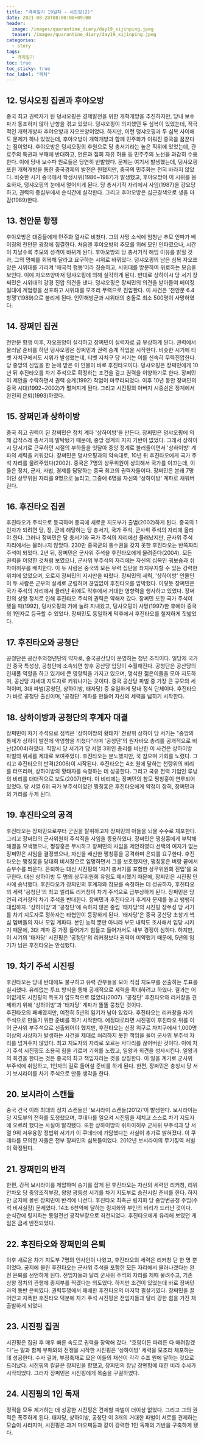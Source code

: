 ```yaml
---
title: "격리일기 19일차 - 시진핑(2)"
date: 2021-08-28T08:00:00+09:00
header:
  image: /images/quarantine_diary/day19_xijinping.jpeg
  teaser: /images/quarantine_diary/day19_xijinping.jpeg
categories:
  - story
tags:
  - 격리일기
toc: true
toc_sticky: true
toc_label: "목차"
---
```



## 12. 덩샤오핑 집권과 후야오방
중국 최고 권력자가 된 덩샤오핑은 경제발전을 위한 개혁개방을 추진하지만, 당내 보수파가 동조하지 않아 난항을 겪고 있었다. 덩샤오핑이 의지했던 두 심복이 있었는데, 적극적인 개혁개방파 후야오방과 자오쯔양이었다. 하지만, 이런 덩샤오핑과 두 심복 사이에도 문제가 하나 있었는데, 후야오방이 개혁개방과 함께 민주화가 이뤄진 중국을 꿈꾼다는 점이었다. 후야오방은 덩샤오핑의 후원으로 당 총서기라는 높은 직위에 있었는데, 관료주의 특권과 부패에 반대하고, 언론과 집회 자유 허용 등 민주주의 노선을 과감히 수용한다. 이에 당내 보수파 원로들은 당연히 반발했다. 문제는 여기서 발생했는데, 덩샤오핑 또한 개혁개방을 통한 중국경제의 발전은 원했지만, 중국의 민주화는 전혀 바라지 않았다. 
비슷한 시기 중국에서 학생시위(1986~1987)가 발생했고, 후야오방이 이 시위를 옹호하자, 덩샤오핑의 눈에서 멀어지게 된다. 당 총서기직 자리에서 사임(1987)을 강요당하고, 권력의 중심부에서 순식간에 실각한다. 그리고 후야오방은 심근경색으로 생을 마감(1989)한다.

## 13. 천안문 항쟁
후야오방은 대중들에게 민주화 열사로 비쳤다. 그의 사망 소식에 엄청난 추모 인파가 베이징의 천안문 광장에 집결한다. 처음엔 후야오방의 추모를 위해 모인 인파였으나, 시간이 지날수록 추모의 성격이 바뀌게 된다. 후야오방의 당 총서기직 해임 이유를 밝힐 것과, 그의 명예를 회복해 달라고 요구하는 시위로 바뀌었다. 덩샤오핑의 남은 심복 자오쯔양은 시위대를 가리켜 '애국적 행동'이라 칭송하고, 시위대를 방문하여 위로하는 모습을 보인다. 이에 자오쯔양마저 덩샤오핑에 의해 실각하게 된다.
반대로 상하이시 당 서기 장쩌민은 시위대의 강경 진압 의견을 낸다. 덩샤오핑은 장쩌민의 의견을 받아들여 베이징 일대에 계엄령을 선포하고 시위대를 모조리 무력으로 진압한다. 이 사건은 '천안문 6.4 항쟁'(1989)으로 불리게 된다. 인민해방군과 시위대의 충돌로 최소 500명이 사망하였다.

## 14. 장쩌민 집권
천안문 항쟁 이후, 자오쯔양이 실각하고 장쩌민이 실력자로 급 부상하게 된다. 권력에서 물러날 준비를 하던 덩샤오핑은 장쩌민과 권력 승계 작업을 시작한다. 
비슷한 시기에 티벳 자치구에서도 시위가 발생했는데, 티벳 자치구 당 서기는 이를 신속히 무력진압한다. 당 중앙의 신임을 한 눈에 받은 이 인물이 바로 후진타오이다. 
덩샤오핑은 장쩌민에게 10년 뒤 후진타오를 차기 주석으로 확정하는 조건을 걸고 권력을 이양하기로 한다. 장쩌민이 제안을 수락하면서 권력 승계(1992) 작업이 마무리되었다. 이후 10년 동안 장쩌민의 중국 시대(1992~2002)가 펼쳐지게 된다. 그리고 시진핑의 아버지 시중쉰은 정계에서 완전히 은퇴(1993)하였다.

## 15. 장쩌민과 상하이방
중국 최고 권력이 된 장쩌민은 정치 계파  '상하이방'을 만든다. 장쩌민은 덩샤오핑에 의해 갑작스레 총서기에 발탁됐기 때문에, 중앙 정계의 지지 기반이 없었다. 그래서  상하이 시 당서기로 근무하던 시절의 부하들을 잇달아 중앙 정계로 불러들이면서  '상하이방' 계파의 세력을 키워갔다. 
장쩌민은 덩샤오핑과의 약속대로, 10년 뒤 후진타오에게 국가 주석 자리를 물려주었다(2002). 중국은 7명의 상무위원이 상의해서 국가를 이끄는데, 이들은 정치, 군사, 사법, 경제를 담당하는 중국 최고의 권력자들이다. 장쩌민은 본래 7명이던 상무위원 자리를 9명으로 늘리고, 그중에 6명을 자신의 '상하이방' 계파로 채워버린다.

## 16. 후진타오 집권
후진타오가 주석으로 등극하며 중국에 새로운 지도부가 출범(2002)하게 된다. 중국의 1인자가 되려면 당, 정, 군에 해당하는 당 총서기, 국가 주석, 군사위 주석의 자리에 올라야 한다. 그러나 장쩌민은 당 총서기와 국가 주석의 자리에선 물러났지만, 군사위 주석 자리에서는 물러나지 않았다. 230만 중국군의 통수권을 갖지 못한 후진타오는 반쪽짜리 주석이 되었다. 
2년 뒤, 장쩌민은 군사위 주석을 후진타오에게 물려준다(2004). 모든 권력을 이양한 것처럼 보였으나, 군사위 부주석의 자리에는 자신의 심복인 궈보슝과 쉬차이허우를 배치한다. 이 두 사람은 중국의 모든 무력 집단을 좌지우지할 수 있는 강력한 위치에 있었으며, 오로지 장쩌민의 지시만을 따랐다.
장쩌민의 세력, '상하이방' 인물인 이 두 사람은 군부의 실세로 군림하며 끊임없이 후진타오를 압박했다. 이렇듯 장쩌민은 국가 주석의 자리에서 물러난 뒤에도 막후에서 거대한 영향력을 행사하고 있었다. 
장쩌민의 상왕 정치로 인해 후진타오 주석의 권력은 약해져 갔다. 장쩌민 또한 국가 주석이 됐을 때(1992), 덩샤오핑의 기에 눌려 지내왔고, 덩샤오핑이 사망(1997)한 후에야 중국의 1인자로 등극할 수 있었다. 장쩌민도 동일하게 막후에서 후진타오를 철저하게 짓밟았다.

## 17. 후진타오와 공청단
공청단은 공산주의청년단의 약자로, 중국공산당이 운영하는 청년 조직이다. 일당제 국가인 중국 특성상, 공청단에 소속되면 향후 공산당 입당이 수월해진다. 
공청단은 공산당의 인재풀 역할을 하고 있기에 큰 영향력을 가지고 있으며, 명석한 젊은이들을 모아 지도하며, 공산당 차세대 지도자로 키워나가는 곳이다. 중국 공산당 파벌 중 가장 큰 규모의 세력이며, 3대 파벌(공청단, 상하이방, 태자당) 중 유일하게 당내 정식 단체이다. 후진타오가 바로 공청단 출신이며, '공청단' 계파를 만들어 자신의 세력을 넓히기 시작한다.

## 18. 상하이방과 공청단의 후계자 대결
장쩌민이 차기 주석으로 점찍은 '상하이방의 황태자' 천량위 상하이 당 서기는 "중앙의 통제가 상하이 발전에 악영향을 끼쳤다"라며 '공청단'의 원자바오 총리를 공개적으로 비난(2004)하였다. 직할시 당 서기가 당 서열 3위인 총리를 비난한 이 사건은 상하이방 파벌의 위세를 제대로 보여주었다. 후진타오는 분노했지만, 꾹 참으며 기회를 노렸다. 그리고 후진타오의 반격(2006)이 시작된다.
후진타오는 4조 원에 달하는 천량위의 비리를 터뜨리며, 상하이방의 황태자를 숙청하는 데 성공한다. 그리고 국유 전력 기업인 루넝의 비리를 대대적으로 보도(2007)한다. 이 비리에는 장쩌민의 참모 쩡칭훙이 연루되어 있었다. 당 서열 6위 국가 부주석이었던 쩡칭훙은 후진타오에게 약점이 잡혀, 장쩌민과의 거리를 두게 된다. 

## 19. 후진타오의 공격
후진타오는 장쩌민으로부터 군권을 탈취하고자 장쩌민의 아들을 뇌물 수수로 체포한다. 그리고 장쩌민의 군사위원회 주석직을 사임을 종용하였다. 장쩌민은 쩡칭훙에게 부탁해 해결을 모색했으나, 쩡칭훙은 무시하고 장쩌민의 사임을 제안하였다.선택의 여지가 없는 장쩌민은 사임을 결정했으나, 자신을 배신한 쩡칭훙을 공격하며 은퇴를 요구한다.
후진타오는 쩡칭훙을 당대회 비서장으로 임명하면서 그를 보호했지만, 쩡칭홍은 벼랑 끝에서 승부수를 띄운다. 은퇴하는 대신 시진핑의 '차기 총서기를 포함한 상무위원회 진입'을 요구한다. 대신 상하이방 두 명의 상무위원회 유임도 제시했기 때문에, 장쩌민은 시진핑 인사에 승낙했다.
후진타오가 장쩌민의 후계자와 참모를 숙청하는 데 성공하자, 후진타오의 세력 '공청단'의 최고 엘리트 리커창이 차기 주석으로 급부상하게 된다. 
장쩌민은 당연히 리커창의 차기 주석을 반대한다. 장쩌민과 후진타오가 후계자 문제를 놓고 팽팽히 대립하자. '상하이방'과 '공청단'에 속하지 않은 중립 '태자당'의 시진핑 장쑤성 당 서기를 차기 지도자로 정하자는 타협안이 등장하게 된다.
'태자당'은 중국 공산당 초창기 핵심 멤버들의 자녀 모임 계파다. 본인 능력 뿐만 아니라 부모 내력도 조사해서 입당 시키기 때문에, 3대 계파 중 가장 들어가기 힘들고 들어가서도 내부 경쟁이 심하다. 하지만, 이 시기의 '태자당' 시진핑은 '공청단'의 리커창보다 권력이 미약했기 때문에, 5년의 임기가 남은 후진타오는 안심했다.

## 19. 차기 주석 시진핑
후진타오는 당내 반대에도 불구하고 유력 간부들을 모아 직접 지도부를 선출하는 투표를 실시했다. 유례없는 투표 방식을 통해 공개적으로 세력을 확대하려고 하였다. 결과는 어이없게도 시진핑의 득표가 압도적으로 많았다(2007). '공청단' 후진타오와 리커창을 견제하기 위해 '상하이방'과 '태자당' 계파가 똘똘 뭉쳤던 것이다.  
후진타오의 패배였지만, 여전히 5년의 임기가 남아 있었다. 후진타오는 리커창을 차기 주석으로 만들기 위한 준비를 하기 시작한다. 예정대로라면 시진핑이 후진타오 뒤를 이어 군사위 부주석으로 선출되어야 했지만, 후진타오는 신장 위구르 자치구에서 1,000명 이상의 사상자가 발생하는 사건을 제대로 처리하지 못한 책임을 들어 군사위 부주석 자리를 넘겨주지 않았다. 최고 지도자의 자리로 오르는 사다리를 끊어버린 것이다. 이에 차기 주석 시진핑도 조용히 힘을 기르며 기회를 노렸고, 일왕과 회견을 성사시킨다. 일왕과의 회견을 한다는 것은 중국의 최고 책임자라는 것을 상징한다. 이 일을 계기로 군사위 부주석에 취임하고, 1인자의 길로 들어설 준비를 하게 된다.
한편, 장쩌민은 충칭시 당 서기 보시라이를 차기 주석으로 만들 생각을 한다. 

## 20. 보시라이 스캔들
중국 건국 이래 최대의 정치 스캔들인 '보시라이 스캔들(2012)'이 발생한다. 보시라이는 당 지도부의 전화를 도청했으며, 쿠데타를 일으켜 시진핑을 제치고 스스로 차기 지도자에 오르려 했다는 사실이 발각됐다. 또한 상하이방의 쉬차이허우 군사위 부주석과 당 서열 9위 저우융캉 정법위 서기가 이 쿠데타에 가담했다는 사실이 추가로 밝혀졌다. 이 쿠데타를 모의한 자들은 전부 장쩌민의 심복들이었다. 2012년 보시라이의 무기징역 처벌이 확정된다. 

## 21. 장쩌민의 반격
한편, 강적 보시라이를 제압하며 승기를 잡게 된 후진타오는 자신의 세력인 리커창, 리위안차오 당 중앙조직부장, 왕양 광둥성 서기를 차기 지도부로 승진시킬 준비를 한다. 하지만 궁지에 몰린 장쩌민이 반격에 나선다. 
후진타오 최측근 링지화 당 중앙변공청 주임(주석 비서실장) 문제였다. 14조 6천억에 달하는 링지화와 부인의 비리가 드러난 것이다. 순식간에 링지화는 통일전선 공작부장으로 좌천되었다. 후진타오에게 유리해 보였던 게임은 금세 반전되었다. 

## 22. 후진타오와 장쩌민의 은퇴
이후 새로운 차기 지도부 7명의 인사안이 나왔고, 후진타오의 세력은 리커창 단 한 명 뿐이었다. 궁지에 몰린 후진타오는 군사위 주석을 포함한 모든 자리에서 물러나겠다는 완전 은퇴를 선언하게 된다. 전임자들과 달리 군사위 주석의 자리를 제때 물려주고, 기존 상왕 정치의 관행에 종지부를 찍겠다는 의도였다. 하지만 조건이 있었는데 바로 장쩌민과의 동반 은퇴였다. 권력투쟁에서 패배한 후진타오의 마지막 필살기였다. 장쩌민을 끌어안고 자폭한 후진타오 덕분에 차기 주석 시진핑은 전임자들과 달리 강한 힘을 가진 채 출발하게 되었다. 

## 23. 시진핑 집권
시진핑은 집권 후 매우 빠른 속도로 권력을 장악해 갔다. "호랑이든 파리든 다 때려잡겠다"는 말과 함께 부패와의 전쟁을 시작한 시진핑은 '상하이방' 세력을 모조리 체포하는 데 성공한다. 수사 결과, 부정축재로 모은 이들의 재산이 각각 수조 원에 달하는 것으로 드러났다. 시진핑의 칼끝은 장쩌민을 향했고, 장쩌민의 장남 장뗀헝에 대한 비리 수사가 시작되었다. 그러자 장쩌민은 시진핑에게 목숨을 구걸하였다. 

## 24. 시진핑의 1인 독재
정적을 모두 제거하는 데 성공한 시진핑은 견제할 파벌이 더이상 없었다. 그리고 그의 권력은 폭주하게 된다. 태자당, 상하이방, 공청단 이 3개의 거대한 파벌이 서로를 견제하는 모습이 사라지며, 시진핑은 과거 마오쩌둥과 같이 강력한 1인 독재의 기반을 구축하게 됐다.